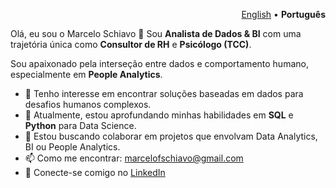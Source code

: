 <p align="right">
  <a href="https://github.com/marcelofschiavo/marcelofschiavo/blob/main/README.md">English</a> • 
  <b>Português</b>
</p>

Olá, eu sou o Marcelo Schiavo 👋
Sou **Analista de Dados & BI** com uma trajetória única como **Consultor de RH** e **Psicólogo (TCC)**. 

Sou apaixonado pela interseção entre dados e comportamento humano, especialmente em **People Analytics**.

- 🔭 Tenho interesse em encontrar soluções baseadas em dados para desafios humanos complexos.
- 🌱 Atualmente, estou aprofundando minhas habilidades em **SQL** e **Python** para Data Science.
- 🤝 Estou buscando colaborar em projetos que envolvam Data Analytics, BI ou People Analytics.
- 📫 Como me encontrar: [marcelofschiavo@gmail.com](mailto:marcelofschiavo@gmail.com)
- 🔗 Conecte-se comigo no [LinkedIn](https://www.linkedin.com/in/SEU-PERFIL-AQUI)
